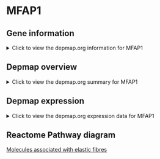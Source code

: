 <h1>MFAP1</h1>

<h2>Gene information</h2>
<details>
  <summary>Click to view the depmap.org information for MFAP1</summary>
  <iframe src="https://depmap.org/portal/gene/MFAP1?tab=about" style="border:none;width:100%;height:800px"></iframe>
</details>

<h2>Depmap overview</h2>
<details>
  <summary>Click to view the depmap.org summary for MFAP1</summary>
  <iframe src="https://depmap.org/portal/gene/MFAP1?tab=overview" style="border:none;width:100%;height:800px"></iframe>
</details>

<h2>Depmap expression</h2>
<details>
  <summary>Click to view the depmap.org expression data for MFAP1</summary>
  <iframe src="https://depmap.org/portal/gene/MFAP1?tab=characterization" style="border:none;width:100%;height:800px"></iframe>
</details>



<h2>Reactome Pathway diagram</h2>
<a href="https://reactome.org/PathwayBrowser/#/R-HSA-2129379" target="_BLANK">Molecules associated with elastic fibres</a>



